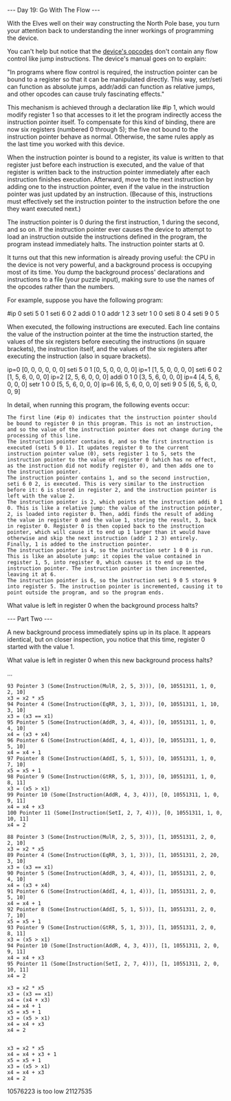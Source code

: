 --- Day 19: Go With The Flow ---

With the Elves well on their way constructing the North Pole base, you turn your attention back to understanding the inner workings of programming the device.

You can't help but notice that the [device's opcodes](https://adventofcode.com/2018/day/16) don't contain any flow control like jump instructions. The device's manual goes on to explain:

"In programs where flow control is required, the instruction pointer can be bound to a register so that it can be manipulated directly. This way, setr/seti can function as absolute jumps, addr/addi can function as relative jumps, and other opcodes can cause truly fascinating effects."

This mechanism is achieved through a declaration like #ip 1, which would modify register 1 so that accesses to it let the program indirectly access the instruction pointer itself. To compensate for this kind of binding, there are now six registers (numbered 0 through 5); the five not bound to the instruction pointer behave as normal. Otherwise, the same rules apply as the last time you worked with this device.

When the instruction pointer is bound to a register, its value is written to that register just before each instruction is executed, and the value of that register is written back to the instruction pointer immediately after each instruction finishes execution. Afterward, move to the next instruction by adding one to the instruction pointer, even if the value in the instruction pointer was just updated by an instruction. (Because of this, instructions must effectively set the instruction pointer to the instruction before the one they want executed next.)

The instruction pointer is 0 during the first instruction, 1 during the second, and so on. If the instruction pointer ever causes the device to attempt to load an instruction outside the instructions defined in the program, the program instead immediately halts. The instruction pointer starts at 0.

It turns out that this new information is already proving useful: the CPU in the device is not very powerful, and a background process is occupying most of its time. You dump the background process' declarations and instructions to a file (your puzzle input), making sure to use the names of the opcodes rather than the numbers.

For example, suppose you have the following program:

#ip 0
seti 5 0 1
seti 6 0 2
addi 0 1 0
addr 1 2 3
setr 1 0 0
seti 8 0 4
seti 9 0 5

When executed, the following instructions are executed. Each line contains the value of the instruction pointer at the time the instruction started, the values of the six registers before executing the instructions (in square brackets), the instruction itself, and the values of the six registers after executing the instruction (also in square brackets).

ip=0 [0, 0, 0, 0, 0, 0] seti 5 0 1 [0, 5, 0, 0, 0, 0]
ip=1 [1, 5, 0, 0, 0, 0] seti 6 0 2 [1, 5, 6, 0, 0, 0]
ip=2 [2, 5, 6, 0, 0, 0] addi 0 1 0 [3, 5, 6, 0, 0, 0]
ip=4 [4, 5, 6, 0, 0, 0] setr 1 0 0 [5, 5, 6, 0, 0, 0]
ip=6 [6, 5, 6, 0, 0, 0] seti 9 0 5 [6, 5, 6, 0, 0, 9]

In detail, when running this program, the following events occur:

    The first line (#ip 0) indicates that the instruction pointer should be bound to register 0 in this program. This is not an instruction, and so the value of the instruction pointer does not change during the processing of this line.
    The instruction pointer contains 0, and so the first instruction is executed (seti 5 0 1). It updates register 0 to the current instruction pointer value (0), sets register 1 to 5, sets the instruction pointer to the value of register 0 (which has no effect, as the instruction did not modify register 0), and then adds one to the instruction pointer.
    The instruction pointer contains 1, and so the second instruction, seti 6 0 2, is executed. This is very similar to the instruction before it: 6 is stored in register 2, and the instruction pointer is left with the value 2.
    The instruction pointer is 2, which points at the instruction addi 0 1 0. This is like a relative jump: the value of the instruction pointer, 2, is loaded into register 0. Then, addi finds the result of adding the value in register 0 and the value 1, storing the result, 3, back in register 0. Register 0 is then copied back to the instruction pointer, which will cause it to end up 1 larger than it would have otherwise and skip the next instruction (addr 1 2 3) entirely. Finally, 1 is added to the instruction pointer.
    The instruction pointer is 4, so the instruction setr 1 0 0 is run. This is like an absolute jump: it copies the value contained in register 1, 5, into register 0, which causes it to end up in the instruction pointer. The instruction pointer is then incremented, leaving it at 6.
    The instruction pointer is 6, so the instruction seti 9 0 5 stores 9 into register 5. The instruction pointer is incremented, causing it to point outside the program, and so the program ends.

What value is left in register 0 when the background process halts?

--- Part Two ---

A new background process immediately spins up in its place. It appears identical, but on closer inspection, you notice that this time, register 0 started with the value 1.

What value is left in register 0 when this new background process halts?

...

```
93 Pointer 3 (Some(Instruction(MulR, 2, 5, 3))), [0, 10551311, 1, 0, 2, 10]
x3 = x2 * x5
94 Pointer 4 (Some(Instruction(EqRR, 3, 1, 3))), [0, 10551311, 1, 10, 3, 10]
x3 = (x3 == x1)
95 Pointer 5 (Some(Instruction(AddR, 3, 4, 4))), [0, 10551311, 1, 0, 4, 10]
x4 = (x3 + x4)
96 Pointer 6 (Some(Instruction(AddI, 4, 1, 4))), [0, 10551311, 1, 0, 5, 10]
x4 = x4 + 1
97 Pointer 8 (Some(Instruction(AddI, 5, 1, 5))), [0, 10551311, 1, 0, 7, 10]
x5 = x5 + 1
98 Pointer 9 (Some(Instruction(GtRR, 5, 1, 3))), [0, 10551311, 1, 0, 8, 11]
x3 = (x5 > x1)
99 Pointer 10 (Some(Instruction(AddR, 4, 3, 4))), [0, 10551311, 1, 0, 9, 11]
x4 = x4 + x3
100 Pointer 11 (Some(Instruction(SetI, 2, 7, 4))), [0, 10551311, 1, 0, 10, 11]
x4 = 2
```

```
88 Pointer 3 (Some(Instruction(MulR, 2, 5, 3))), [1, 10551311, 2, 0, 2, 10]
x3 = x2 * x5
89 Pointer 4 (Some(Instruction(EqRR, 3, 1, 3))), [1, 10551311, 2, 20, 3, 10]
x3 = (x3 == x1)
90 Pointer 5 (Some(Instruction(AddR, 3, 4, 4))), [1, 10551311, 2, 0, 4, 10]
x4 = (x3 + x4)
91 Pointer 6 (Some(Instruction(AddI, 4, 1, 4))), [1, 10551311, 2, 0, 5, 10]
x4 = x4 + 1
92 Pointer 8 (Some(Instruction(AddI, 5, 1, 5))), [1, 10551311, 2, 0, 7, 10]
x5 = x5 + 1
93 Pointer 9 (Some(Instruction(GtRR, 5, 1, 3))), [1, 10551311, 2, 0, 8, 11]
x3 = (x5 > x1)
94 Pointer 10 (Some(Instruction(AddR, 4, 3, 4))), [1, 10551311, 2, 0, 9, 11]
x4 = x4 + x3
95 Pointer 11 (Some(Instruction(SetI, 2, 7, 4))), [1, 10551311, 2, 0, 10, 11]
x4 = 2
```

```
x3 = x2 * x5
x3 = (x3 == x1)
x4 = (x4 + x3)
x4 = x4 + 1
x5 = x5 + 1
x3 = (x5 > x1)
x4 = x4 + x3
x4 = 2


x3 = x2 * x5
x4 = x4 + x3 + 1
x5 = x5 + 1
x3 = (x5 > x1)
x4 = x4 + x3
x4 = 2

```

10576223 is too low
21127535
